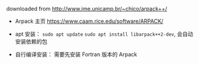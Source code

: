 downloaded from
http://www.ime.unicamp.br/~chico/arpack++/
* Arpack 主页 https://www.caam.rice.edu/software/ARPACK/

* apt 安装： `sudo apt update` `sudo apt install libarpack++2-dev`, 会自动安装依赖的包

* 自行编译安装： 需要先安装 Fortran 版本的 Arpack
